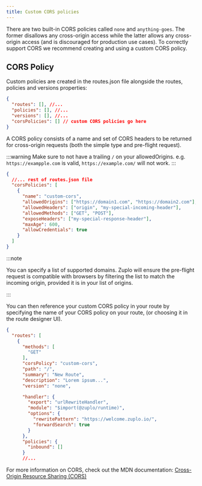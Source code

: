 ```yaml
---
title: Custom CORS policies
---
```


There are two built-in CORS policies called `none` and `anything-goes`. The former disallows any cross-origin access while the latter allows any cross-origin access (and is discouraged for production use cases). To correctly support CORS we recommend creating and using a custom CORS policy.

## CORS Policy

Custom policies are created in the routes.json file alongside the routes, policies and versions properties:

```json
{
  "routes": [], //...
  "policies": [], //...
  "versions": [], //...
  "corsPolicies": [] // custom CORS policies go here
}
```

A CORS policy consists of a name and set of CORS headers to be returned
for cross-origin requests (both the simple type and pre-flight request).

:::warning
Make sure to not have a trailing `/` on your allowedOrigins. e.g. `https://exampple.com` is valid, `https://example.com/` will not work.
:::

```json
{
  //... rest of routes.json file
  "corsPolicies": [
    {
      "name": "custom-cors",
      "allowedOrigins": ["https://domain1.com", "https://domain2.com"],
      "allowedHeaders": ["origin", "my-special-incoming-header"],
      "allowedMethods": ["GET", "POST"],
      "exposeHeaders": ["my-special-response-header"],
      "maxAge": 600,
      "allowCredentials": true
    }
  ]
}
```

:::note

You can specify a list of supported domains. Zuplo will ensure the pre-flight request is compatible with browsers by filtering the list to match the incoming origin, provided it is in your list of origins.

:::

You can then reference your custom CORS policy in your route by specifying the name of your CORS policy on your route, (or choosing it in the route designer UI).

```json
{
  "routes": [
    {
      "methods": [
        "GET"
      ],
      "corsPolicy": "custom-cors",
      "path": "/",
      "summary": "New Route",
      "description": "Lorem ipsum...",
      "version": "none",

      "handler": {
        "export": "urlRewriteHandler",
        "module": "$import(@zuplo/runtime)",
        "options": {
          "rewritePattern": "https://welcome.zuplo.io/",
          "forwardSearch": true
        }
      },
      "policies": {
        "inbound": []
      }
      //...

```

For more information on CORS, check out the MDN documentation: [Cross-Origin Resource Sharing (CORS)](https://developer.mozilla.org/en-US/docs/Web/HTTP/CORS)
